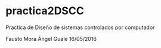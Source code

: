 # practica2DSCC
Practica de Diseño de sistemas controlados por computador

Fausto Mora
Ángel Guale
16/05/2016

